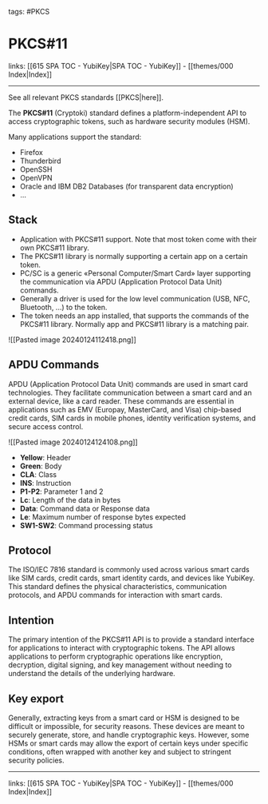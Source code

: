 tags: #PKCS 

# PKCS\#11

links: [[615 SPA TOC - YubiKey|SPA TOC - YubiKey]] - [[themes/000 Index|Index]]

---

See all relevant PKCS standards [[PKCS|here]].

The **PKCS\#11** (Cryptoki) standard defines a platform-independent API to access cryptographic tokens, such as hardware security modules (HSM).

Many applications support the standard:

- Firefox
- Thunderbird
- OpenSSH
- OpenVPN
- Oracle and IBM DB2 Databases (for transparent data encryption)
- ...

## Stack

- Application with PKCS#11 support. Note that most token come with their own PKCS#11 library.
- The PKCS#11 library is normally supporting a certain app on a certain token.
- PC/SC is a generic «Personal Computer/Smart Card» layer supporting the communication via APDU (Application Protocol Data Unit) commands.
- Generally a driver is used for the low level communication (USB, NFC, Bluetooth, ...) to the token.
- The token needs an app installed, that supports the commands of the PKCS#11 library. Normally app and PKCS#11 library is a matching pair.

![[Pasted image 20240124112418.png]]

## APDU Commands

APDU (Application Protocol Data Unit) commands are used in smart card technologies. They facilitate communication between a smart card and an external device, like a card reader. These commands are essential in applications such as EMV (Europay, MasterCard, and Visa) chip-based credit cards, SIM cards in mobile phones, identity verification systems, and secure access control.

![[Pasted image 20240124124108.png]]

- **Yellow**: Header
- **Green**: Body
- **CLA**: Class
- **INS**: Instruction
- **P1-P2**: Parameter 1 and 2
- **Lc**: Length of the data in bytes
- **Data**: Command data or Response data
- **Le**: Maximum number of response bytes expected
- **SW1-SW2**: Command processing status

## Protocol

The ISO/IEC 7816 standard is commonly used across various smart cards like SIM cards, credit cards, smart identity cards, and devices like YubiKey. This standard defines the physical characteristics, communication protocols, and APDU commands for interaction with smart cards.

## Intention

The primary intention of the PKCS#11 API is to provide a standard interface for applications to interact with cryptographic tokens. The API allows applications to perform cryptographic operations like encryption, decryption, digital signing, and key management without needing to understand the details of the underlying hardware.

## Key export

Generally, extracting keys from a smart card or HSM is designed to be difficult or impossible, for security reasons. These devices are meant to securely generate, store, and handle cryptographic keys. However, some HSMs or smart cards may allow the export of certain keys under specific conditions, often wrapped with another key and subject to stringent security policies.

---
links: [[615 SPA TOC - YubiKey|SPA TOC - YubiKey]] - [[themes/000 Index|Index]]